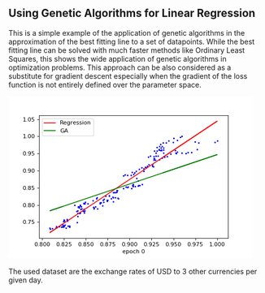 ## Using Genetic Algorithms for Linear Regression
This is a simple example of the application of genetic algorithms in the approximation of the best fitting line to a set of datapoints. While the best fitting line can be solved with much faster methods like Ordinary Least Squares, this shows the wide application of genetic algorithms in optimization problems. This approach can be also considered as a substitute for gradient descent especially when the gradient of the loss function is not entirely defined over the parameter space.

![Animation of convergence](ga_regression.gif)

The used dataset are the exchange rates of USD to 3 other currencies per given day.
